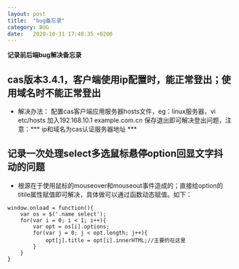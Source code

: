 ```yaml
---
layout: post
title:  "bug备忘录"
category: BUG
date:   2020-10-31 17:48:35 +0200
---
```

**记录前后端bug解决备忘录**

## cas版本3.4.1，客户端使用ip配置时，能正常登出；使用域名时不能正常登出
- 解决办法： 配置cas客户端应用服务器hosts文件，eg：linux服务器，vi etc/hosts 加入192.168.10.1 example.com.cn 保存退出即可解决登出问题，注意：*** ip和域名为cas认证服务器地址 ***

## 记录一次处理select多选鼠标悬停option回显文字抖动的问题
- 根源在于使用鼠标的mouseover和mouseout事件造成的；直接给option的titile属性赋值即可解决，具体做可以通过函数动态赋值。如下：

```
window.onload = function(){
    var os = $('.name select');
    for(var i = 0; i < 1; i++){
        var opt = os[i].options;
        for(var j = 0; j < opt.length; j++){
            opt[j].title = opt[i].innerHTML;//主要的在这里
        }
    }
}
```